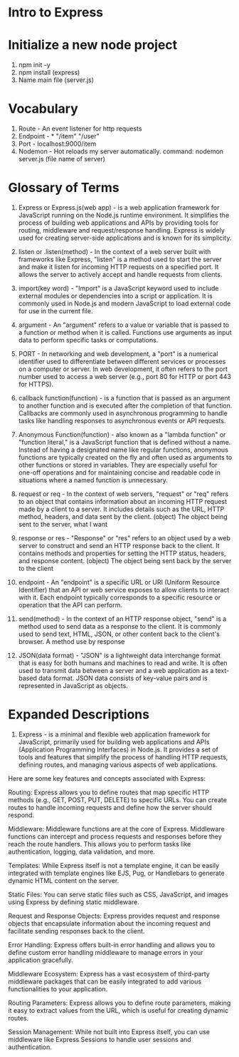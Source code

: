 # Intro to Express

# Initialize a new node project
1. npm init -y
2. npm install <dependencies>(express)
3. Name main file (server.js)

# Vocabulary
1. Route - An event listener for http requests
2. Endpoint - * "/item"   "/user"
3. Port - localhost:9000/item
4. Nodemon - Hot reloads my server automatically. command: nodemon server.js (file name of server)


# Glossary of Terms

1. Express or Express.js(web app) - is a web application framework for JavaScript running on the Node.js runtime     environment. It simplifies the process of building web applications and APIs by providing tools for routing, middleware and request/response handling. Express is widely used for creating server-side applications and is known for its simplicity.

2. listen or .listen(method) - In the context of a web server built with frameworks like Express,
"listen" is a method used to start the server and make it listen for incoming HTTP requests on a specified port. It allows the server to actively accept and handle requests from clients.

3. import(key word) - "Import" is a JavaScript keyword used to include external modules or dependencies
into a script or application. It is commonly used in Node.js and modern JavaScript to load external
code for use in the current file.

4. argument -  An "argument" refers to a value or variable that is passed to a function or method
when it is called. Functions use arguments as input data to perform specific tasks or computations.

5. PORT - In networking and web development, a "port" is a numerical identifier
used to differentiate between different services or processes on a computer or 
server. In web development, it often refers to the port number used to access a web server 
(e.g., port 80 for HTTP or port 443 for HTTPS).

6. callback function(function) - is a function that is passed as an argument to another function and is executed after the completion of that function. Callbacks are commonly used in asynchronous programming to handle tasks like handling responses to asynchronous events or API requests.

7. Anonymous Function(function) - also known as a "lambda function" or "function literal," is a JavaScript function that is defined without a name. Instead of having a designated name like regular functions, anonymous functions are typically created on the fly and often used as arguments to other functions or stored in variables. They are especially useful for one-off operations and for maintaining concise and readable code in situations where a named function is unnecessary.

8. request or req - In the context of web servers, "request" or "req" refers to an object that contains
information about an incoming HTTP request made by a client to a server. It includes details such as the URL, HTTP method, headers, and data sent by the client. 
(object) The object being sent to the server, what I want

9. response or res - "Response" or "res" refers to an object used by a web server to construct and send
an HTTP response back to the client. It contains methods and properties for setting the HTTP status, 
headers, and response content. (object) The object being sent back by the server to the client

10. endpoint -  An "endpoint" is a specific URL or URI (Uniform Resource Identifier) that an API 
or web service exposes to allow clients to interact with it. Each endpoint typically corresponds to a
specific resource or operation that the API can perform.

11. send(method) -  In the context of an HTTP response object, "send" is a method used to send
data as a response to the client. It is commonly used to send text, HTML, JSON, or other content 
back to the client's browser. A method use by response

12. JSON(data format) -  "JSON" is a lightweight data interchange format that is easy for 
both humans and machines to read and write. It is often used to transmit data between a server and
 a web application as a text-based data format. JSON data consists of key-value pairs and is represented
 in JavaScript as objects.


# Expanded Descriptions 
1. Express - is a minimal and flexible web application framework for JavaScript, primarily used for building web applications and APIs (Application Programming Interfaces) in Node.js. It provides a set of tools and features that simplify the process of handling HTTP requests, defining routes, and managing various aspects of web applications.

Here are some key features and concepts associated with Express:

Routing: Express allows you to define routes that map specific HTTP methods (e.g., GET, POST, PUT, DELETE) to specific URLs. You can create routes to handle incoming requests and define how the server should respond.

Middleware: Middleware functions are at the core of Express. Middleware functions can intercept and process requests and responses before they reach the route handlers. This allows you to perform tasks like authentication, logging, data validation, and more.

Templates: While Express itself is not a template engine, it can be easily integrated with template engines like EJS, Pug, or Handlebars to generate dynamic HTML content on the server.

Static Files: You can serve static files such as CSS, JavaScript, and images using Express by defining static middleware.

Request and Response Objects: Express provides request and response objects that encapsulate information about the incoming request and facilitate sending responses back to the client.

Error Handling: Express offers built-in error handling and allows you to define custom error handling middleware to manage errors in your application gracefully.

Middleware Ecosystem: Express has a vast ecosystem of third-party middleware packages that can be easily integrated to add various functionalities to your application.

Routing Parameters: Express allows you to define route parameters, making it easy to extract values from the URL, which is useful for creating dynamic routes.

Session Management: While not built into Express itself, you can use middleware like Express Sessions to handle user sessions and authentication.
    
